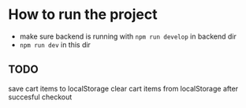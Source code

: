 # How to run the project

- make sure backend is running with `npm run develop` in backend dir
- `npm run dev` in this dir

## TODO

save cart items to localStorage
clear cart items from localStorage after succesful checkout
